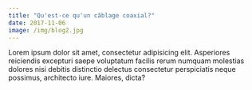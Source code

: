 ```yaml
---
title: "Qu'est-ce qu'un câblage coaxial?"
date: 2017-11-06
image: /img/blog2.jpg
---
```


Lorem ipsum dolor sit amet, consectetur adipisicing elit. Asperiores reiciendis excepturi saepe voluptatum facilis rerum numquam molestias dolores nisi debitis distinctio delectus consectetur perspiciatis neque possimus, architecto iure. Maiores, dicta?